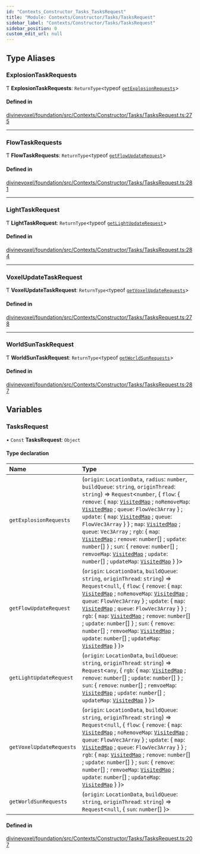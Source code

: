 ```yaml
---
id: "Contexts_Constructor_Tasks_TasksRequest"
title: "Module: Contexts/Constructor/Tasks/TasksRequest"
sidebar_label: "Contexts/Constructor/Tasks/TasksRequest"
sidebar_position: 0
custom_edit_url: null
---
```


## Type Aliases

### ExplosionTaskRequests

Ƭ **ExplosionTaskRequests**: `ReturnType`\<typeof [`getExplosionRequests`](Contexts_Constructor_Tasks_TasksRequest.md#getexplosionrequests)\>

#### Defined in

[divinevoxel/foundation/src/Contexts/Constructor/Tasks/TasksRequest.ts:275](https://github.com/lucasdamianjohnson/DivineVoxelEngine/blob/596fa7391478620ed460dfb4856ff0a763b91c49/divinevoxel/foundation/src/Contexts/Constructor/Tasks/TasksRequest.ts#L275)

___

### FlowTaskRequests

Ƭ **FlowTaskRequests**: `ReturnType`\<typeof [`getFlowUpdateRequest`](Contexts_Constructor_Tasks_TasksRequest.md#getflowupdaterequest)\>

#### Defined in

[divinevoxel/foundation/src/Contexts/Constructor/Tasks/TasksRequest.ts:281](https://github.com/lucasdamianjohnson/DivineVoxelEngine/blob/596fa7391478620ed460dfb4856ff0a763b91c49/divinevoxel/foundation/src/Contexts/Constructor/Tasks/TasksRequest.ts#L281)

___

### LightTaskRequest

Ƭ **LightTaskRequest**: `ReturnType`\<typeof [`getLightUpdateRequest`](Contexts_Constructor_Tasks_TasksRequest.md#getlightupdaterequest)\>

#### Defined in

[divinevoxel/foundation/src/Contexts/Constructor/Tasks/TasksRequest.ts:284](https://github.com/lucasdamianjohnson/DivineVoxelEngine/blob/596fa7391478620ed460dfb4856ff0a763b91c49/divinevoxel/foundation/src/Contexts/Constructor/Tasks/TasksRequest.ts#L284)

___

### VoxelUpdateTaskRequest

Ƭ **VoxelUpdateTaskRequest**: `ReturnType`\<typeof [`getVoxelUpdateRequests`](Contexts_Constructor_Tasks_TasksRequest.md#getvoxelupdaterequests)\>

#### Defined in

[divinevoxel/foundation/src/Contexts/Constructor/Tasks/TasksRequest.ts:278](https://github.com/lucasdamianjohnson/DivineVoxelEngine/blob/596fa7391478620ed460dfb4856ff0a763b91c49/divinevoxel/foundation/src/Contexts/Constructor/Tasks/TasksRequest.ts#L278)

___

### WorldSunTaskRequest

Ƭ **WorldSunTaskRequest**: `ReturnType`\<typeof [`getWorldSunRequests`](Contexts_Constructor_Tasks_TasksRequest.md#getworldsunrequests)\>

#### Defined in

[divinevoxel/foundation/src/Contexts/Constructor/Tasks/TasksRequest.ts:287](https://github.com/lucasdamianjohnson/DivineVoxelEngine/blob/596fa7391478620ed460dfb4856ff0a763b91c49/divinevoxel/foundation/src/Contexts/Constructor/Tasks/TasksRequest.ts#L287)

## Variables

### TasksRequest

• `Const` **TasksRequest**: `Object`

#### Type declaration

| Name | Type |
| :------ | :------ |
| `getExplosionRequests` | (`origin`: `LocationData`, `radius`: `number`, `buildQueue`: `string`, `originThread`: `string`) => `Request`\<`number`, \{ `flow`: \{ `remove`: \{ `map`: [`VisitedMap`](../classes/Util_VisistedMap.VisitedMap.md) ; `noRemoveMap`: [`VisitedMap`](../classes/Util_VisistedMap.VisitedMap.md) ; `queue`: `FlowVec3Array`  } ; `update`: \{ `map`: [`VisitedMap`](../classes/Util_VisistedMap.VisitedMap.md) ; `queue`: `FlowVec3Array`  }  } ; `map`: [`VisitedMap`](../classes/Util_VisistedMap.VisitedMap.md) ; `queue`: `Vec3Array` ; `rgb`: \{ `map`: [`VisitedMap`](../classes/Util_VisistedMap.VisitedMap.md) ; `remove`: `number`[] ; `update`: `number`[]  } ; `sun`: \{ `remove`: `number`[] ; `remvoeMap`: [`VisitedMap`](../classes/Util_VisistedMap.VisitedMap.md) ; `update`: `number`[] ; `updateMap`: [`VisitedMap`](../classes/Util_VisistedMap.VisitedMap.md)  }  }\> |
| `getFlowUpdateRequest` | (`origin`: `LocationData`, `buildQueue`: `string`, `originThread`: `string`) => `Request`\<``null``, \{ `flow`: \{ `remove`: \{ `map`: [`VisitedMap`](../classes/Util_VisistedMap.VisitedMap.md) ; `noRemoveMap`: [`VisitedMap`](../classes/Util_VisistedMap.VisitedMap.md) ; `queue`: `FlowVec3Array`  } ; `update`: \{ `map`: [`VisitedMap`](../classes/Util_VisistedMap.VisitedMap.md) ; `queue`: `FlowVec3Array`  }  } ; `rgb`: \{ `map`: [`VisitedMap`](../classes/Util_VisistedMap.VisitedMap.md) ; `remove`: `number`[] ; `update`: `number`[]  } ; `sun`: \{ `remove`: `number`[] ; `remvoeMap`: [`VisitedMap`](../classes/Util_VisistedMap.VisitedMap.md) ; `update`: `number`[] ; `updateMap`: [`VisitedMap`](../classes/Util_VisistedMap.VisitedMap.md)  }  }\> |
| `getLightUpdateRequest` | (`origin`: `LocationData`, `buildQueue`: `string`, `originThread`: `string`) => `Request`\<`any`, \{ `rgb`: \{ `map`: [`VisitedMap`](../classes/Util_VisistedMap.VisitedMap.md) ; `remove`: `number`[] ; `update`: `number`[]  } ; `sun`: \{ `remove`: `number`[] ; `remvoeMap`: [`VisitedMap`](../classes/Util_VisistedMap.VisitedMap.md) ; `update`: `number`[] ; `updateMap`: [`VisitedMap`](../classes/Util_VisistedMap.VisitedMap.md)  }  }\> |
| `getVoxelUpdateRequests` | (`origin`: `LocationData`, `buildQueue`: `string`, `originThread`: `string`) => `Request`\<``null``, \{ `flow`: \{ `remove`: \{ `map`: [`VisitedMap`](../classes/Util_VisistedMap.VisitedMap.md) ; `noRemoveMap`: [`VisitedMap`](../classes/Util_VisistedMap.VisitedMap.md) ; `queue`: `FlowVec3Array`  } ; `update`: \{ `map`: [`VisitedMap`](../classes/Util_VisistedMap.VisitedMap.md) ; `queue`: `FlowVec3Array`  }  } ; `rgb`: \{ `map`: [`VisitedMap`](../classes/Util_VisistedMap.VisitedMap.md) ; `remove`: `number`[] ; `update`: `number`[]  } ; `sun`: \{ `remove`: `number`[] ; `remvoeMap`: [`VisitedMap`](../classes/Util_VisistedMap.VisitedMap.md) ; `update`: `number`[] ; `updateMap`: [`VisitedMap`](../classes/Util_VisistedMap.VisitedMap.md)  }  }\> |
| `getWorldSunRequests` | (`origin`: `LocationData`, `buildQueue`: `string`, `originThread`: `string`) => `Request`\<``null``, \{ `sun`: `number`[]  }\> |

#### Defined in

[divinevoxel/foundation/src/Contexts/Constructor/Tasks/TasksRequest.ts:207](https://github.com/lucasdamianjohnson/DivineVoxelEngine/blob/596fa7391478620ed460dfb4856ff0a763b91c49/divinevoxel/foundation/src/Contexts/Constructor/Tasks/TasksRequest.ts#L207)
